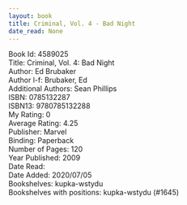 ```yaml
---
layout: book
title: Criminal, Vol. 4 - Bad Night
date_read: None
---
```


Book Id: 4589025<br />
Title: Criminal, Vol. 4: Bad Night<br />
Author: Ed Brubaker<br />
Author l-f: Brubaker, Ed<br />
Additional Authors: Sean Phillips<br />
ISBN: 0785132287<br />
ISBN13: 9780785132288<br />
My Rating: 0<br />
Average Rating: 4.25<br />
Publisher: Marvel<br />
Binding: Paperback<br />
Number of Pages: 120<br />
Year Published: 2009<br />
Date Read: <br />
Date Added: 2020/07/05<br />
Bookshelves: kupka-wstydu<br />
Bookshelves with positions: kupka-wstydu (#1645)<br />


